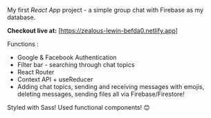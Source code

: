 My first *React App* project - a simple group chat with Firebase as my database. 

**Checkout live at:**
[https://zealous-lewin-befda0.netlify.app]

Functions :

* Google & Facebook Authentication
* Filter bar - searching through chat topics
* React Router
* Context API + useReducer
* Adding chat topics, sending and receiving messages with emojis, deleting messages, sending files all via Firebase/Firestore! 

Styled with Sass! Used functional components! 😊





